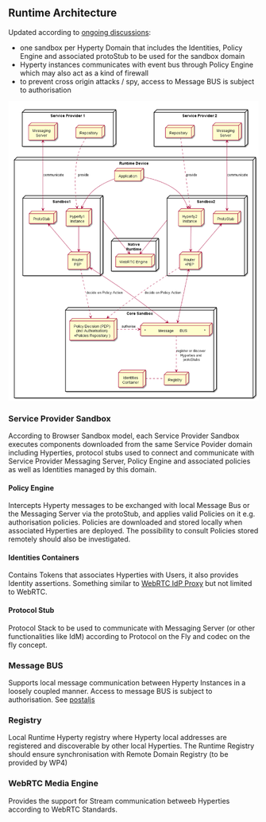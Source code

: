 ## Runtime Architecture

Updated according to [ongoing discussions](https://github.com/reTHINK-project/core-framework/issues/41):
* one sandbox per Hyperty Domain that includes the Identities, Policy Engine and associated protoStub to be used for the sandbox domain
* Hyperty instances communicates with event bus through Policy Engine which may also act as a kind of firewall
* to prevent cross origin attacks / spy, access to Message BUS is subject to authorisation


<!--
@startuml "Runtime_Architecture_new.png"


node "Service Provider 1" as SP1 {
	node Repository as Repo1
	node "Messaging\nServer" as Msg1

	Repo1 -[hidden]left- Msg1
}


node "Service Provider 2" as SP2 {
	node Repository as Repo2
	node "Messaging\nServer" as Msg2

	Repo2 -[hidden]right- Msg2
}

node "Runtime Device" as rt {
 node "Application" as App 

 SP1 -[hidden]down- App
 SP2 -[hidden]right- App

 node "Sandbox1" as Sand1 {

 node "Hyperty1\nInstance" as H1

 node "ProtoStub" as Proto1

 node "Router\nPEP" as PEP1

  H1 -down-> PEP1

  PEP1 -up-> Proto1

 }

node "Sandbox2" as Sand2 {

 node "Hyperty2\ninstance" as H2

 node "Router\n+PEP" as PEP2

  node "ProtoStub" as Proto2

  PEP2 -up-> Proto2

  H2 -down-> PEP2

 }

 App -down-> H1

 App -down-> H2


Repo1 ..down-> H1: provide

Repo2 ..down-> H2: provide

Msg1 <-down-> Proto1 : communicate

Msg2 <-down-> Proto2 : communicate

node "Core Sandbox" as core {

 node "*            Message      BUS                *" as Bus

 node "Registry" as Reg

 node "Identities\nContainer" as ID

 node "Policy Decision (PDP)\n(incl Authorisation)\n+Policies Repository )" as PDP
 }


node "Native\nRuntime" as native {
node "WebRTC Engine" as WRTC
	
}


 PDP ..right-> Bus : authorise

 PEP1 <-down-> Bus

 PEP2 <-down-> Bus

 PDP <-up.. PEP1 : decide on Policy Action

 PDP <-up.. PEP2 : decide on Policy Action

 Reg .left. ID

 Reg <-up. Bus: register or discover\nHyperties and\n protoStubs

 WRTC <-up- Sand1

 WRTC <-up- Sand2
 	}

@enduml
-->

![Runtime Architecture](Runtime_Architecture_new.png)

### Service Provider Sandbox

According to Browser Sandbox model, each Service Provider Sandbox executes components downloaded from the same Service Povider domain including Hyperties, protocol stubs used to connect and communicate with Service Provider Messaging Server, Policy Engine and associated policies as well as Identities managed by this domain. 

#### Policy Engine

Intercepts Hyperty messages to be exchanged with local Message Bus or the Messaging Server via the protoStub, and applies valid Policies on it e.g. authorisation policies. Policies are downloaded and stored locally when associated Hyperties are deployed. The possibility to consult Policies stored remotely should also be investigated.

#### Identities Containers

Contains Tokens that associates Hyperties with Users, it also provides Identity assertions. Something similar to [WebRTC IdP Proxy](http://w3c.github.io/webrtc-pc/#identity) but not limited to WebRTC.

#### Protocol Stub

Protocol Stack to be used to communicate with Messaging Server (or other functionalities like IdM) according to Protocol on the Fly and codec on the fly concept.

### Message BUS

Supports local message communication between Hyperty Instances in a loosely coupled manner. Access to message BUS is subject to authorisation. See [postaljs](https://github.com/postaljs/postal.js)

### Registry

Local Runtime Hyperty registry where Hyperty local addresses are registered and discoverable by other local Hyperties. The Runtime Registry should ensure synchronisation with Remote Domain Registry (to be provided by WP4)

### WebRTC Media Engine

Provides the support for Stream communication betweeb Hyperties according to WebRTC Standards.


